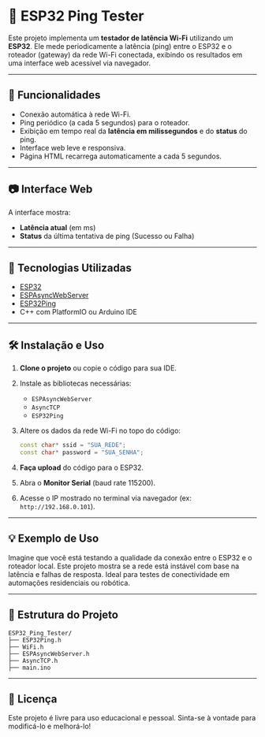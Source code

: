 # 📶 ESP32 Ping Tester

Este projeto implementa um **testador de latência Wi-Fi** utilizando um **ESP32**. Ele mede periodicamente a latência (ping) entre o ESP32 e o roteador (gateway) da rede Wi-Fi conectada, exibindo os resultados em uma interface web acessível via navegador.

---

## 🔧 Funcionalidades

- Conexão automática à rede Wi-Fi.
- Ping periódico (a cada 5 segundos) para o roteador.
- Exibição em tempo real da **latência em milissegundos** e do **status** do ping.
- Interface web leve e responsiva.
- Página HTML recarrega automaticamente a cada 5 segundos.

---

## 📷 Interface Web

A interface mostra:

- **Latência atual** (em ms)
- **Status** da última tentativa de ping (Sucesso ou Falha)

---

## 🧰 Tecnologias Utilizadas

- [ESP32](https://www.espressif.com/en/products/socs/esp32)
- [ESPAsyncWebServer](https://github.com/me-no-dev/ESPAsyncWebServer)
- [ESP32Ping](https://github.com/marian-craciunescu/ESP32Ping)
- C++ com PlatformIO ou Arduino IDE

---

## 🛠️ Instalação e Uso

1. **Clone o projeto** ou copie o código para sua IDE.
2. Instale as bibliotecas necessárias:
   - `ESPAsyncWebServer`
   - `AsyncTCP`
   - `ESP32Ping`
3. Altere os dados da rede Wi-Fi no topo do código:

   ```cpp
   const char* ssid = "SUA_REDE";
   const char* password = "SUA_SENHA";
   ```

4. **Faça upload** do código para o ESP32.
5. Abra o **Monitor Serial** (baud rate 115200).
6. Acesse o IP mostrado no terminal via navegador (ex: `http://192.168.0.101`).

---

## 💡 Exemplo de Uso

Imagine que você está testando a qualidade da conexão entre o ESP32 e o roteador local. Este projeto mostra se a rede está instável com base na latência e falhas de resposta. Ideal para testes de conectividade em automações residenciais ou robótica.

---

## 📁 Estrutura do Projeto

```plaintext
ESP32_Ping_Tester/
├── ESP32Ping.h
├── WiFi.h
├── ESPAsyncWebServer.h
├── AsyncTCP.h
├── main.ino
```

---

## 📜 Licença

Este projeto é livre para uso educacional e pessoal. Sinta-se à vontade para modificá-lo e melhorá-lo!
